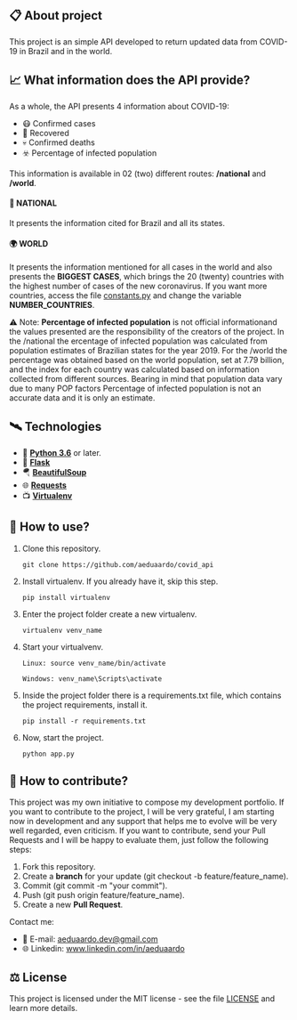 ## 📋 About project
This project is an simple API developed to return updated data from COVID-19 in Brazil and in the world.

## 📈 What information does the API provide?
As a whole, the API presents 4 information about COVID-19:

* 😷 Confirmed cases 
* 🥳 Recovered
* 💀 Confirmed deaths
* ☣️ Percentage of infected population  

This information is available in 02 (two) different routes: **/national** and **/world**.

#### 🌴 NATIONAL
It presents the information cited for Brazil and all its states.  

#### 🌍 WORLD
It presents the information mentioned for all cases in the world and also presents the **BIGGEST CASES**, which brings the 20 (twenty) countries with the highest number of cases of the new coronavirus. If you want more countries, access the file [constants.py](constants.py) and change the variable **NUMBER_COUNTRIES**.  


⚠ Note: **Percentage of infected population** is not official informationand the values ​​presented are the responsibility of the creators of the project. In the /national the ercentage of infected population was calculated from population estimates of Brazilian states for the year 2019. For the /world the percentage was obtained based on the world population, set at 7.79 billion, and the index for each country was calculated based on information collected from different sources. Bearing in mind that population data vary due to many POP factors Percentage of infected population is not an accurate data and it is only an estimate.

## 🛰 Technologies
* 🐍 [**Python 3.6**]() or later.
* 🧪 [**Flask**](https://flask.palletsprojects.com/en/1.1.x/)
* 🪂 [**BeautifulSoup**](https://www.crummy.com/software/BeautifulSoup/bs4/doc/)
* 🌐 [**Requests**](https://requests.readthedocs.io/en/master/)
* 📺 [**Virtualenv**](https://virtualenv.pypa.io/en/latest/)

## 🎯 How to use?

1. Clone this repository.  
    ```
    git clone https://github.com/aeduaardo/covid_api
    ```
2. Install virtualenv. If you already have it, skip this step.
    ```
    pip install virtualenv
    ```
3. Enter the project folder create a new virtualenv.
    ```
    virtualenv venv_name
    ```
4. Start your virtualvenv.
    ```
    Linux: source venv_name/bin/activate

    Windows: venv_name\Scripts\activate
    ```
5. Inside the project folder there is a requirements.txt file, which contains the project requirements, install it.
    ```
    pip install -r requirements.txt
   ```
6. Now, start the project.
    ```
    python app.py
    ```  

## 🧱 How to contribute?
This project was my own initiative to compose my development portfolio. If you want to contribute to the project, I will be very grateful, I am starting now in development and any support that helps me to evolve will be very well regarded, even criticism. If you want to contribute, send your Pull Requests and I will be happy to evaluate them, just follow the following steps:

1. Fork this repository.  
2. Create a **branch** for your update (git checkout -b feature/feature_name).
3. Commit (git commit -m "your commit").
4. Push (git push origin feature/feature_name).
5. Create a new **Pull Request**.

Contact me:

* 📧 E-mail: aeduaardo.dev@gmail.com
* 🌐 Linkedin: www.linkedin.com/in/aeduaardo  


## ⚖️ License
This project is licensed under the MIT license - see the file [LICENSE](LICENSE) and learn more details. 


